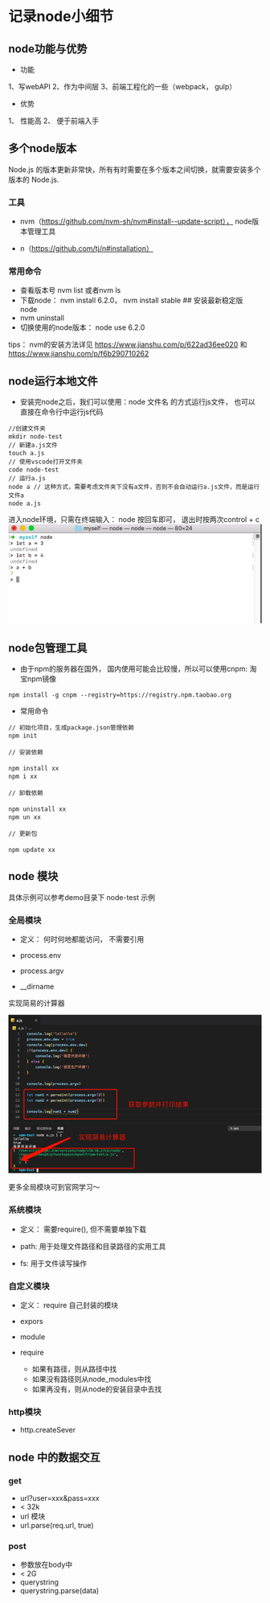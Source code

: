 # 记录node小细节

## node功能与优势

+ 功能

1、写webAPI
2、作为中间层
3、前端工程化的一些（webpack， gulp）

+ 优势

1、 性能高
2、 便于前端入手

## 多个node版本

Node.js 的版本更新非常快，所有有时需要在多个版本之间切换，就需要安装多个版本的 Node.js.

### 工具

+ nvm（https://github.com/nvm-sh/nvm#install--update-script）， node版本管理工具

+ n（https://github.com/tj/n#installation）

### 常用命令

+ 查看版本号 nvm list 或者nvm ls
+ 下载node： nvm install 6.2.0， nvm install stable ## 安装最新稳定版 node
+ nvm uninstall <version>
+ 切换使用的node版本： node use 6.2.0

tips： nvm的安装方法详见 https://www.jianshu.com/p/622ad36ee020 和 https://www.jianshu.com/p/f6b290710262

## node运行本地文件

+ 安装完node之后，我们可以使用：node 文件名 的方式运行js文件， 也可以直接在命令行中运行js代码

```node
//创建文件夹
mkdir node-test
// 新建a.js文件
touch a.js
// 使用vscode打开文件夹
code node-test
// 运行a.js
node a // 这种方式，需要考虑文件夹下没有a文件，否则不会自动运行a.js文件，而是运行文件a
node a.js
```

进入node环境，只需在终端输入： node 按回车即可， 退出时按两次control + c
![alt node 命令行运行](images/cmdNode.jpg)

## node包管理工具

+ 由于npm的服务器在国外， 国内使用可能会比较慢，所以可以使用cnpm: 淘宝npm镜像

```node
npm install -g cnpm --registry=https://registry.npm.taobao.org
```

+ 常用命令

```node
// 初始化项目，生成package.json管理依赖
npm init

// 安装依赖

npm install xx
npm i xx

// 卸载依赖

npm uninstall xx
npm un xx

// 更新包

npm update xx
```

## node 模块

具体示例可以参考demo目录下 node-test 示例

### 全局模块

+ 定义： 何时何地都能访问， 不需要引用

+ process.env

+ process.argv

+ __dirname

实现简易的计算器

![简易计算器](images/node-argv.jpg)

更多全局模块可到官网学习～

### 系统模块

+ 定义： 需要require(), 但不需要单独下载

+ path: 用于处理文件路径和目录路径的实用工具

+ fs: 用于文件读写操作

### 自定义模块

+ 定义： require 自己封装的模块

+ expors

+ module

+ require
  
  + 如果有路径，则从路径中找
  + 如果没有路径则从node_modules中找
  + 如果再没有，则从node的安装目录中去找

### http模块

+ http.createSever

## node 中的数据交互

### get

+ url?user=xxx&pass=xxx
+ < 32k
+ url 模块
+ url.parse(req.url, true)

### post

+ 参数放在body中
+ < 2G
+ querystring
+ querystring.parse(data)
